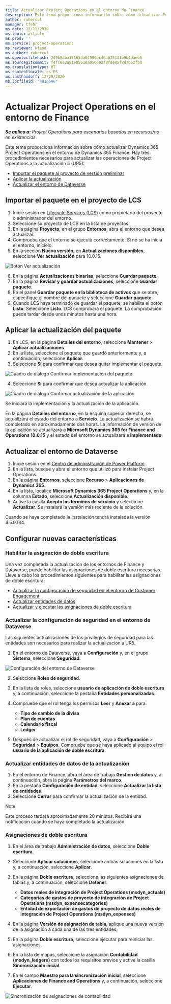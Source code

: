 ```yaml
---
title: Actualizar Project Operations en el entorno de Finance
description: Este tema proporciona información sobre cómo actualizar Project Operations en el entorno de Dynamics 365 Finance.
author: ruhercul
manager: tfehr
ms.date: 12/11/2020
ms.topic: article
ms.prod: ''
ms.service: project-operations
ms.reviewer: kfend
ms.author: ruhercul
ms.openlocfilehash: 249b8dba17165da04596ec46a625131b9b4daeb5
ms.sourcegitcommit: f4fc6e3a81e8551da050e92f8fde85f8d7b52fbd
ms.translationtype: HT
ms.contentlocale: es-ES
ms.lasthandoff: 12/29/2020
ms.locfileid: "4816646"
---
```

# <a name="update-project-operations-in-your-finance-environment"></a>Actualizar Project Operations en el entorno de Finance

_**Se aplica a:** Project Operations para escenarios basados en recursos/no en existencias_


Este tema proporciona información sobre cómo actualizar Dynamics 365 Project Operations en el entorno de Dynamics 365 Finance. Hay tres procedimientos necesarios para actualizar las operaciones de Project Operations a la actualización 5 (UR5):

- [Importar el paquete al proyecto de versión preliminar](#import)
- [Aplicar la actualización](#apply)
- [Actualizar el entorno de Dataverse](#update)

## <a name="import-the-package-into-your-lcs-project"></a><a name="import"></a>Importar el paquete en el proyecto de LCS

1. Inicie sesión en [Lifecycle Services (LCS)](https://lcs.dynamics.com/) como propietario del proyecto o administrador del entorno.
2. Seleccione su proyecto de LCS en la lista de proyectos.
3. En la página **Proyecto**, en el grupo **Entornos**, abra el entorno que desea actualizar.
4. Compruebe que el entorno se ejecuta correctamente. Si no se ha inicia el entorno, inícielo.
5. En la sección **Nueva versión**, en **Actualizaciones disponibles**, seleccione **Ver actualización** para 10.0.15.

![Botón Ver actualización](media/view-update.png)

6. En la página **Actualizaciones binarias**, seleccione **Guardar paquete**.
7. En la página **Revisar y guardar actualizaciones**, seleccione **Guardar paquete**.
8. En el panel **Guardar paquete en la biblioteca de activos** que se abre, especifique el nombre del paquete y seleccione **Guardar paquete**.
9. Cuando LCS haya terminado de guardar el paquete, se habilita el botón **Listo**. Seleccione **Listo**. LCS comprobará el paquete. La comprobación puede tardar desde unos minutos hasta una hora.


## <a name="apply-the-package-update"></a><a name="apply"></a>Aplicar la actualización del paquete

1. En LCS, en la página **Detalles del entorno**, seleccione **Mantener** > **Aplicar actualizaciones**.
2. En la lista, seleccione el paquete que guardó anteriormente y, a continuación, seleccione **Aplicar**.
3. Seleccione **Sí** para confirmar que desea quitar implementar el paquete.

![Cuadro de diálogo Confirmar implementación del paquete](media/confirm-package-deployment.png)

4. Seleccione **Sí** para confirmar que desea actualizar la aplicación.

![Cuadro de diálogo Confirmar actualización de la aplicación](media/confirm-application-update.png)

Se iniciará la implementación y la actualización de la aplicación. 

En la página **Detalles del entorno**, en la esquina superior derecha, se actualizará el estado del entorno a **Servicio**. La actualización se habrá completado en aproximadamente dos horas. La información de versión de la aplicación se actualizará a **Microsoft Dynamics 365 for Finance and Operations 10.0.15** y el estado del entorno se actualizará a **Implementado**.


## <a name="update-your-dataverse-environment"></a><a name="update"></a>Actualizar el entorno de Dataverse

1. Inicie sesión en el [Centro de administración de Power Platform](https://admin.powerplatform.com/).
2. En la lista, busque y abra el entorno que utilizó para instalar Project Operations.
3. En la página **Entornos**, seleccione **Recurso** > **Aplicaciones de Dynamics 365**.
4. En la lista, localice **Microsoft Dynamics 365 Project Operations** y, en la columna **Estado**, seleccione **Actualización disponible**.
5. Active la casilla **Acepto los términos de servicio** y seleccione **Actualizar**. Se instalará la versión más reciente de la solución.

Cuando se haya completado la instalación tendrá instalada la versión 4.5.0.134.

## <a name="configure-new-features"></a>Configurar nuevas características

### <a name="enable-dual-write-mapping"></a>Habilitar la asignación de doble escritura

Una vez completada la actualización de los entornos de Finance y Dataverse, puede habilitar las asignaciones de doble escritura necesarias. Lleve a cabo los procedimientos siguientes para habilitar las asignaciones de doble escritura:

- [Actualizar la configuración de seguridad en el entorno de Customer Engagement](#security)
- [Actualizar entidades de datos](#refresh)
- [Actualizar y ejecutar las asignaciones de doble escritura](#run)

### <a name="update-security-settings-on-the-dataverse-environment"></a><a name="security"></a>Actualizar la configuración de seguridad en el entorno de Dataverse

Las siguientes actualizaciones de los privilegios de seguridad para las entidades son necesarios para realizar la actualización a UR5.

1. En el entorno de Dataverse, vaya a **Configuración** y, en el grupo **Sistema**, seleccione **Seguridad**.

![Configuración del entorno de Dataverse](media/Picture21.png)

2. Seleccione **Roles de seguridad**.
3. En la lista de roles, seleccione **usuario de aplicación de doble escritura** y, a continuación, seleccione la pestaña **Entidades personalizadas**. 
4. Compruebe que el rol tenga los permisos **Leer** y **Anexar a** para:

      - **Tipo de cambio de la divisa**
      - **Plan de cuentas** 
      - **Calendario fiscal** 
      - **Ledger**

5. Después de actualizar el rol de seguridad, vaya a **Configuración** > **Seguridad** > **Equipos**. Compruebe que se haya aplicado al equipo el rol **usuario de la aplicación de doble escritura**. 

### <a name="refresh-data-entities-from-the-update"></a><a name="refresh"></a>Actualizar entidades de datos de la actualización

1. En el entorno de Finance, abra el área de trabajo **Gestión de datos** y, a continuación, abra la página **Parámetros del marco**.
2. En la pestaña **Configuración de entidad**, seleccione **Actualizar la lista de entidades**.
3. Seleccione **Cerrar** para confirmar la actualización de la entidad.

 > [!NOTE]
 > Este proceso tardará aproximadamente 20 minutos. Recibirá una notificación cuando se haya completado la actualización.

### <a name="update-dual-write-mappings"></a><a name="run"></a>Asignaciones de doble escritura

1. En el área de trabajo **Administración de datos**, seleccione **Doble escritura**.
2. Seleccione **Aplicar soluciones**, seleccione ambas soluciones en la lista y, a continuación, seleccione **Aplicar**.
3. En la página **Doble escritura**, seleccione las siguientes asignaciones de tablas y, a continuación, seleccione **Detener**.

    - **Datos reales de integración de Project Operations (msdyn_actuals)**
    - **Categorías de gastos de proyecto de integración de Project Operations (msdyn_expensecategories)**
    - **Entidad de exportación de gastos de proyecto de datos reales de integración de Project Operations (msdyn_expenses)**

4. En la página **Versión de asignación de tabla**, aplique una nueva versión de la asignación a cada una de las tres entidades.
5. En la página **Doble escritura**, seleccione ejecutar para reiniciar las asignaciones.
6. En la lista de mapas, seleccione la asignación **Contabilidad (msdyn_ledgers)** con todos los requisitos previos y active la casilla **Sincronización inicial**. 
7. En el campo **Maestro para la sincronización inicial**, seleccione **Aplicaciones de Finance and Operations** y, a continuación, seleccione **Ejecutar**.
 
 ![Sincronización de asignaciones de contabilidad](media/DW6.png)
 
